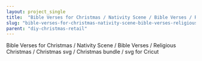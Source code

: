 ```yaml
---
layout: project_single
title:  "Bible Verses for Christmas / Nativity Scene / Bible Verses / Religious Christmas / Christmas svg / Christmas bundle / svg for Cricut"
slug: "bible-verses-for-christmas-nativity-scene-bible-verses-religious-christmas-christmas-svg-christmas-bundle-svg"
parent: "diy-christmas-retail"
---
```

Bible Verses for Christmas / Nativity Scene / Bible Verses / Religious Christmas / Christmas svg /  Christmas bundle / svg for Cricut